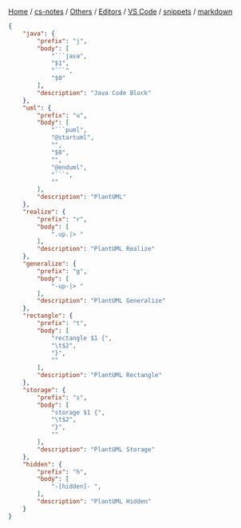 [Home](https://mengxianbin.github.io) /
[cs-notes](https://mengxianbin.github.io/cs-notes/site) /
[Others](https://mengxianbin.github.io/cs-notes/site/Others) /
[Editors](https://mengxianbin.github.io/cs-notes/site/Others/Editors) /
[VS Code](https://mengxianbin.github.io/cs-notes/site/Others/Editors/VS%20Code) /
[snippets](https://mengxianbin.github.io/cs-notes/site/Others/Editors/VS%20Code/snippets) /
[markdown](https://mengxianbin.github.io/cs-notes/site/Others/Editors/VS%20Code/snippets/markdown)

```json
{
	"java": {
		"prefix": "j",
		"body": [
			"```java",
			"$1",
			"```",
			"$0"
		],
		"description": "Java Code Block"
	},
	"uml": {
		"prefix": "u",
		"body": [
			"```puml",
			"@startuml",
			"",
			"$0",
			"",
			"@enduml",
			"```",
			""
		],
		"description": "PlantUML"
	},
	"realize": {
		"prefix": "r",
		"body": [
			".up.|> "
		],
		"description": "PlantUML Realize"
	},
	"generalize": {
		"prefix": "g",
		"body": [
			"-up-|> "
		],
		"description": "PlantUML Generalize"
	},
	"rectangle": {
		"prefix": "t",
		"body": [
			"rectangle $1 {",
			"\t$2",
			"}",
			""
		],
		"description": "PlantUML Rectangle"
	},
	"storage": {
		"prefix": "s",
		"body": [
			"storage $1 {",
			"\t$2",
			"}",
			""
		],
		"description": "PlantUML Storage"
	},
	"hidden": {
		"prefix": "h",
		"body": [
			"-[hidden]- ",
		],
		"description": "PlantUML Hidden"
	}
}
```
